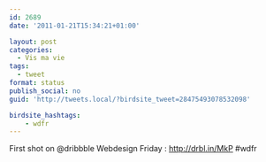 ```yaml
---
id: 2689
date: '2011-01-21T15:34:21+01:00'

layout: post
categories:
  - Vis ma vie
tags:
  - tweet
format: status
publish_social: no
guid: 'http://tweets.local/?birdsite_tweet=28475493078532098'

birdsite_hashtags:
    - wdfr
---
```


First shot on @dribbble Webdesign Friday : http://drbl.in/MkP #wdfr